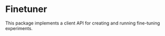 # Finetuner

This package implements a client API for creating and running fine-tuning experiments.

